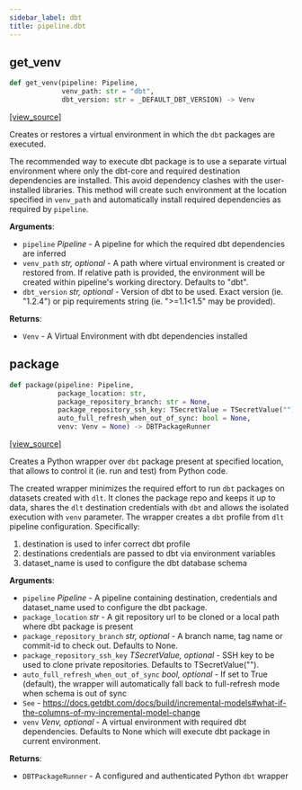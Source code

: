```yaml
---
sidebar_label: dbt
title: pipeline.dbt
---
```


## get\_venv

```python
def get_venv(pipeline: Pipeline,
             venv_path: str = "dbt",
             dbt_version: str = _DEFAULT_DBT_VERSION) -> Venv
```

[[view_source]](https://github.com/dlt-hub/dlt/blob/3739c9ac839aafef713f6d5ebbc6a81b2a39a1b0/dlt/pipeline/dbt.py#L19)

Creates or restores a virtual environment in which the `dbt` packages are executed.

The recommended way to execute dbt package is to use a separate virtual environment where only the dbt-core
and required destination dependencies are installed. This avoid dependency clashes with the user-installed libraries.
This method will create such environment at the location specified in `venv_path` and automatically install required dependencies
as required by `pipeline`.

**Arguments**:

- `pipeline` _Pipeline_ - A pipeline for which the required dbt dependencies are inferred
- `venv_path` _str, optional_ - A path where virtual environment is created or restored from.
  If relative path is provided, the environment will be created within pipeline's working directory. Defaults to "dbt".
- `dbt_version` _str, optional_ - Version of dbt to be used. Exact version (ie. "1.2.4") or pip requirements string (ie. ">=1.1<1.5" may be provided).
  

**Returns**:

- `Venv` - A Virtual Environment with dbt dependencies installed

## package

```python
def package(pipeline: Pipeline,
            package_location: str,
            package_repository_branch: str = None,
            package_repository_ssh_key: TSecretValue = TSecretValue(""),
            auto_full_refresh_when_out_of_sync: bool = None,
            venv: Venv = None) -> DBTPackageRunner
```

[[view_source]](https://github.com/dlt-hub/dlt/blob/3739c9ac839aafef713f6d5ebbc6a81b2a39a1b0/dlt/pipeline/dbt.py#L52)

Creates a Python wrapper over `dbt` package present at specified location, that allows to control it (ie. run and test) from Python code.

The created wrapper minimizes the required effort to run `dbt` packages on datasets created with `dlt`. It clones the package repo and keeps it up to data,
shares the `dlt` destination credentials with `dbt` and allows the isolated execution with `venv` parameter.
The wrapper creates a `dbt` profile from `dlt` pipeline configuration. Specifically:
1. destination is used to infer correct dbt profile
2. destinations credentials are passed to dbt via environment variables
3. dataset_name is used to configure the dbt database schema

**Arguments**:

- `pipeline` _Pipeline_ - A pipeline containing destination, credentials and dataset_name used to configure the dbt package.
- `package_location` _str_ - A git repository url to be cloned or a local path where dbt package is present
- `package_repository_branch` _str, optional_ - A branch name, tag name or commit-id to check out. Defaults to None.
- `package_repository_ssh_key` _TSecretValue, optional_ - SSH key to be used to clone private repositories. Defaults to TSecretValue("").
- `auto_full_refresh_when_out_of_sync` _bool, optional_ - If set to True (default), the wrapper will automatically fall back to full-refresh mode when schema is out of sync
- `See` - https://docs.getdbt.com/docs/build/incremental-models#what-if-the-columns-of-my-incremental-model-change
- `venv` _Venv, optional_ - A virtual environment with required dbt dependencies. Defaults to None which will execute dbt package in current environment.
  

**Returns**:

- `DBTPackageRunner` - A configured and authenticated Python `dbt` wrapper

